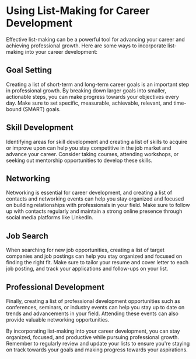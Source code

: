 Using List-Making for Career Development
================================================================================================

Effective list-making can be a powerful tool for advancing your career and achieving professional growth. Here are some ways to incorporate list-making into your career development:

Goal Setting
------------

Creating a list of short-term and long-term career goals is an important step in professional growth. By breaking down larger goals into smaller, actionable steps, you can make progress towards your objectives every day. Make sure to set specific, measurable, achievable, relevant, and time-bound (SMART) goals.

Skill Development
-----------------

Identifying areas for skill development and creating a list of skills to acquire or improve upon can help you stay competitive in the job market and advance your career. Consider taking courses, attending workshops, or seeking out mentorship opportunities to develop these skills.

Networking
----------

Networking is essential for career development, and creating a list of contacts and networking events can help you stay organized and focused on building relationships with professionals in your field. Make sure to follow up with contacts regularly and maintain a strong online presence through social media platforms like LinkedIn.

Job Search
----------

When searching for new job opportunities, creating a list of target companies and job postings can help you stay organized and focused on finding the right fit. Make sure to tailor your resume and cover letter to each job posting, and track your applications and follow-ups on your list.

Professional Development
------------------------

Finally, creating a list of professional development opportunities such as conferences, seminars, or industry events can help you stay up to date on trends and advancements in your field. Attending these events can also provide valuable networking opportunities.

By incorporating list-making into your career development, you can stay organized, focused, and productive while pursuing professional growth. Remember to regularly review and update your lists to ensure you're staying on track towards your goals and making progress towards your aspirations.
